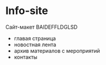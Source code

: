 # Info-site
Сайт-макет
BAIDEFFLDGLSD
 - главая страница
 - новостная лента
 - архив материалов с мероприятий
 - контакты
